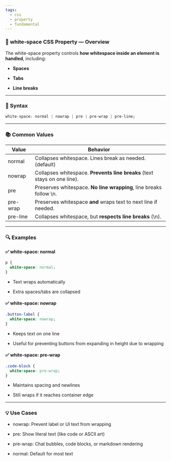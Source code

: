 ```yaml
---
tags:
  - css
  - property
  - fundamental
---
```


### **🧾 white-space CSS Property — Overview**

The white-space property controls **how whitespace inside an element is handled**, including:

- **Spaces**
    
- **Tabs**
    
- **Line breaks**
    

---

### **🔧 Syntax**

```css
white-space: normal | nowrap | pre | pre-wrap | pre-line;
```

---

### **📚 Common Values**

|**Value**|**Behavior**|
|---|---|
|normal|Collapses whitespace. Lines break as needed. (default)|
|nowrap|Collapses whitespace. **Prevents line breaks** (text stays on one line).|
|pre|Preserves whitespace. **No line wrapping**, line breaks follow \n.|
|pre-wrap|Preserves whitespace **and** wraps text to next line if needed.|
|pre-line|Collapses whitespace, but **respects line breaks** (\n).|

---

### **🔍 Examples**

#### **✅ white-space: normal**

```css
p {
  white-space: normal;
}
```

- Text wraps automatically
    
- Extra spaces/tabs are collapsed
    

#### **✅ white-space: nowrap**

```css
.button-label {
  white-space: nowrap;
}
```

- Keeps text on one line
    
- Useful for preventing buttons from expanding in height due to wrapping
    

#### **✅ white-space: pre-wrap**

```css
.code-block {
  white-space: pre-wrap;
}
```

- Maintains spacing and newlines
    
- Still wraps if it reaches container edge
    

---

### **💡 Use Cases**

- nowrap: Prevent label or UI text from wrapping
    
- pre: Show literal text (like code or ASCII art)
    
- pre-wrap: Chat bubbles, code blocks, or markdown rendering
    
- normal: Default for most text
    